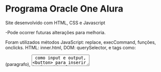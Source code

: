 # Programa Oracle One Alura

Site desenvolvido com HTML, CSS e Javascript

-Pode ocorrer futuras alterações para melhoria.

Foram utilizados métodos JavaScript: replace, execCommand, funções, onclicks.
HTML: inner.html, DOM: querySelector, e tags como: <p> (paragrafo), <textarea> como input e output, <button> para inserir 
botões, id, classes.
